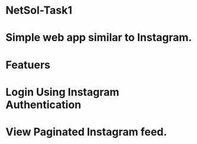 # NetSol-Task1
# Simple web app similar to Instagram.
# Featuers
# Login Using Instagram Authentication
# View Paginated Instagram feed.